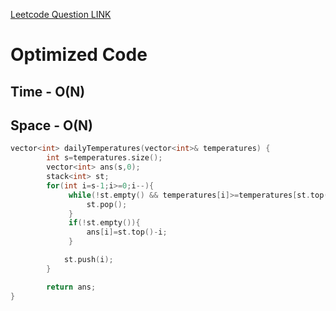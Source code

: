 [Leetcode Question LINK](https://leetcode.com/problems/daily-temperatures)

# Optimized Code
## Time - O(N)
## Space - O(N)   

```c
vector<int> dailyTemperatures(vector<int>& temperatures) {
        int s=temperatures.size();
        vector<int> ans(s,0);
        stack<int> st;
        for(int i=s-1;i>=0;i--){
             while(!st.empty() && temperatures[i]>=temperatures[st.top()]){
                 st.pop();
             }
             if(!st.empty()){
                 ans[i]=st.top()-i;
             }

            st.push(i);
        }

        return ans;
}
```  
